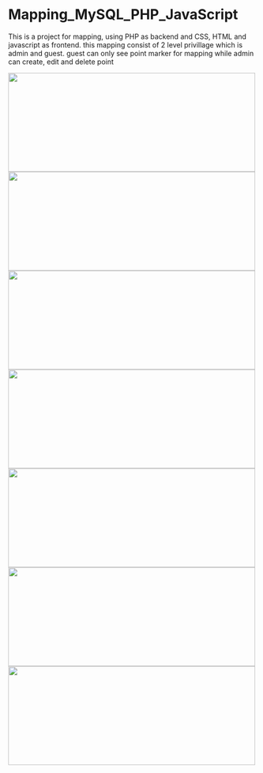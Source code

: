 # Mapping_MySQL_PHP_JavaScript
This is a project for mapping, using PHP as backend and CSS, HTML and javascript as frontend. this mapping consist of 2 level privillage which is admin and guest. guest can only see point marker for mapping while admin can create, edit and delete point

<img width="500" height="200" src="https://github.com/Pranestya-GW/PemetaanGIS_PHP_javascript_mySQL/assets/117600120/a410340d-a793-4aaf-926c-70e29942e900">
<img width="500" height="200" src="https://github.com/Pranestya-GW/PemetaanGIS_PHP_javascript_mySQL/assets/117600120/a2ba6b60-ffa2-41ac-946e-270567742587">
<img width="500" height="200" src="https://github.com/Pranestya-GW/PemetaanGIS_PHP_javascript_mySQL/assets/117600120/8cb2bf84-f36f-47a1-aede-50b2aaf18f62">
<img width="500" height="200" src="https://github.com/Pranestya-GW/PemetaanGIS_PHP_javascript_mySQL/assets/117600120/cd9fd15b-d8b6-4046-bd7f-6a93443de40b">
<img width="500" height="200" src="https://github.com/Pranestya-GW/PemetaanGIS_PHP_javascript_mySQL/assets/117600120/1648c6b6-24af-464e-9882-64426642f126">
<img width="500" height="200" src="https://github.com/Pranestya-GW/PemetaanGIS_PHP_javascript_mySQL/assets/117600120/6ba5eee0-0845-4102-ac91-8dcdb6098684">
<img width="500" height="200" src="https://github.com/Pranestya-GW/PemetaanGIS_PHP_javascript_mySQL/assets/117600120/34d4e64c-546f-49a0-bc86-d201a9d53040">

